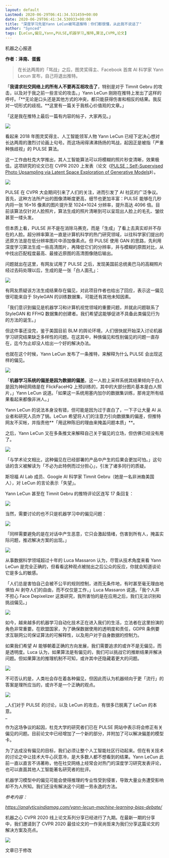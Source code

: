 ```yaml
---
layout: default
Lastmod: 2020-06-29T06:41:34.531459+00:00
date: 2020-06-29T06:41:34.530933+00:00
title: "​深度学习先驱Yann LeCun被骂退推特：你们都很懂，从此我不说话了"
author: "Synced"
tags: [LeCun,偏见,Yann,PULSE,机器学习,推特,算法,CVPR,论文]
---
```


机器之心报道

**作者：泽南、蛋酱**  

> 在长达两周的「骂战」之后，图灵奖得主、Facebook 首席 AI 科学家 Yann Lecun 宣布，自己将退出推特。

  

「**我请求社交网络上的所有人不要再互相攻击了**，特别是对于 Timnit Gebru 的攻击，以及对于我之前一些言论的攻击。」Yann LeCun 刚刚在推特上发出了这样的呼吁。「**无论是口头还是其他方式的冲突，都只能获得伤害和相反的结果。我反对一切形式的歧视。**这里有一篇关于我核心价值观的文章。」

  

「这是我在推特上最后一篇有内容的帖子，大家再见。」

  

![](https://images.weserv.nl/?url=https%3A//mmbiz.qpic.cn/mmbiz_png/KmXPKA19gWicEu90Ixztf6R1MiaWHN0P2AL7pro1yzLiboadMUEGh6tL5DvOAWfkxey0jcs4XozgYx5vA5mOS3hVw/640%3Fwx_fmt%3Dpng)

  

看起来 2018 年图灵奖得主、人工智能领军人物 Yann LeCun 已经下定决心想对长达两周的激烈讨论画上句号。而这场闹得沸沸扬扬的骂战，起因正是被指「严重种族歧视」的 PULSE 算法。

  

这一工作由杜克大学推出，其人工智能算法可以将模糊的照片秒变清晰，效果极佳。这项研究的论文已在 CVPR 2020 上发表（论文《[PULSE：Self-Supervised Photo Upsampling via Latent Space Exploration of Generative Models](http://mp.weixin.qq.com/s?__biz=MzA3MzI4MjgzMw==&mid=2650790518&idx=1&sn=9c945d61631f7e42d85c64de03a59f93&chksm=871a1e08b06d971e7fc961d01893e152ae7f8f7f5da99d12f25d5ca049d632fc45f77ea8eb8d&scene=21#wechat_redirect)》）。

  

![](https://images.weserv.nl/?url=https%3A//mmbiz.qpic.cn/mmbiz_png/KmXPKA19gWicEu90Ixztf6R1MiaWHN0P2ADASoRLEq0icWoLSgFy6HjibDgia8QJCX4QL0gpkJfMUa4bwbclib3wWCYw/640%3Fwx_fmt%3Dpng)

  

PULSE 在 CVPR 大会期间引来了人们的关注，进而引发了 AI 社区的广泛争议。首先，这种方法所产出的图像清晰度更高，细节也更加丰富：PULSE 能够在几秒内将一张 16×16 像素的图片提升至 1024×1024 分辨率，提升高达 4096 倍。目前该算法仅针对人脸照片，算法生成的照片清晰到可以呈现出人脸上的毛孔、皱纹甚至一缕头发。

  

但本质上看，PULSE 并不是在消除马赛克，而是「生成」了看上去真实却并不存在的人脸。超分辨率算法一直是计算机科学的热门研究领域，以往科学家们提出的还原方法是在低分辨率图片中添加像素点。但 PULSE 使用 GAN 的思路，先利用深度学习算法生成一些高清图片，再降低它们的分辨率，并与模糊的原图对比，从中找出匹配程度最高、最接近原图的高清图像随后输出。

  

问题就出在这里，有网友试用了 PULSE 之后，发现美国前总统奥巴马的高糊照片经过去码处理以后，生成的是一张「白人面孔」：

  

![](https://images.weserv.nl/?url=https%3A//mmbiz.qpic.cn/mmbiz_png/KmXPKA19gWicEu90Ixztf6R1MiaWHN0P2AyBiaotqicWRTfkicNBWoN4xic2aiczfIBdrLMxp6PFdj32fjCTjiagVAttUg/640%3Fwx_fmt%3Dpng)

  

有网友质疑该方法生成结果存在偏见，对此项目作者也给出了回应，表示这一偏见很可能来自于 StyleGAN 的训练数据集，可能还有其他未知因素。

  

「我们意识到偏见是机器学习和计算机视觉领域的重要问题，并就此问题联系了 StyleGAN 和 FFHQ 数据集的创建者。我们希望这能够促进不具备此类偏见行为的方法的诞生。」

  

但这件事还没完，鉴于美国目前 BLM 的舆论环境，人们很快就开始深入讨论机器学习研究结果缺乏多样性的问题。在这其中，种族偏见和性别偏见的问题一直存在，迄今为止却没人给出一个好的解决办法。 

  

也就在这个时候，Yann LeCun 发布了一条推特，来解释为什么 PULSE 会出现这样的偏见。

  

![](https://images.weserv.nl/?url=https%3A//mmbiz.qpic.cn/mmbiz_png/KmXPKA19gWicEu90Ixztf6R1MiaWHN0P2A0OEURlP06zYtJFJ7FgmNhEJqmagVXz1604uRAgXaLrDD5jxyKS1LQQ/640%3Fwx_fmt%3Dpng)

  

「**机器学习系统的偏差是因为数据的偏差**。这一人脸上采样系统其结果倾向于白人是因为神经网络是在 FlickFaceHQ 上预训练的，其中的大部分图片基本是白人照片，」Yann LeCun 说道。「如果这一系统用塞内加尔的数据集训练，那肯定所有结果看起来都像非洲人。」  

  

Yann LeCun 的说法本身没有错，但可能是因为过于直白了，一下子让大量 AI 从业者和研究人员炸了锅。LeCun 希望将人们的注意力引向数据集的偏差，但推特网友不买帐，并指责他**「用这种陈旧的理由来掩盖问题本质」**。

  

之后，Yann LeCun 又在多条推文来解释自己关于偏见的立场，但仿佛已经没有用了。

  

![](https://images.weserv.nl/?url=https%3A//mmbiz.qpic.cn/mmbiz_png/KmXPKA19gWicEu90Ixztf6R1MiaWHN0P2AKl56oiapw0hctKFHBHCnwz3H9RveGr2m6DCSTjzofHiae2E043PTlptA/640%3Fwx_fmt%3Dpng)

  

「与学术论文相比，这种偏见在已经部署的产品中产生的后果会更加可怕。」这句话的含义被解读为「不必为此特例而过分担心」，引发了诸多同行的质疑。  

  

斯坦福 AI Lab 成员、Google AI 科学家 Timnit Gebru（她是一名非洲裔美国人），对 LeCun 的言论表示「失望」。

  

Yann LeCun 甚至在 Timnit Gebru 的推特评论区连写 17 条回复：

  

![](https://images.weserv.nl/?url=https%3A//mmbiz.qpic.cn/mmbiz_png/KmXPKA19gWicEu90Ixztf6R1MiaWHN0P2AWEXASoXiacibXqxiafVFGYptkzIwxpUZ8HPY2Qof0c7pAzw1ozkQwx1Xg/640%3Fwx_fmt%3Dpng)

  

当然，需要讨论的也不只是机器学习中的偏见问题：

  

![](https://images.weserv.nl/?url=https%3A//mmbiz.qpic.cn/mmbiz_png/KmXPKA19gWicEu90Ixztf6R1MiaWHN0P2AianNfzghHCnEITwDicicR6E1PJzJ44Nwia41f0oapqZZib2IdTZP2huniarw/640%3Fwx_fmt%3Dpng)

  

「同样需要避免的是在对话中产生恶意，它只会激起情绪，伤害到所有人，掩盖实际问题，推迟解决方案的出现。」

  

![](https://images.weserv.nl/?url=https%3A//mmbiz.qpic.cn/mmbiz_png/KmXPKA19gWicEu90Ixztf6R1MiaWHN0P2ABibdib8Z8I8d0HE4vveSbIWMmNRjaLLPN1YWicTAHYFG7gry6wVXbhPjQ/640%3Fwx_fmt%3Dpng)

  

从事数据科学领域超过十年的 Luca Massaron 认为，尽管从技术角度来看 Yann LeCun 是完全正确的，但看看这种观点被抛出之后公众的反应，你就会知道谈论它是多么的敏感。

  

「人们总是害怕自己会被不公平的规则控制，进而无条件地，有时甚至毫无理由地惧怕 AI 剥夺人们的自由，而不仅仅是工作，」Luca Massaron 说道。「我个人并不担心 Face Depixelizer 这类研究，我所害怕的是在应用之后，我们无法识别和挑战偏见。」

  

![](https://images.weserv.nl/?url=https%3A//mmbiz.qpic.cn/mmbiz_png/KmXPKA19gWicEu90Ixztf6R1MiaWHN0P2AUpoyTlXzlLPagic7KLstHicI802et2FOArc7iaEr5baQuZUvlk8rqWyyA/640%3Fwx_fmt%3Dpng)

  

如今，越来越多的机器学习自动化技术正在进入我们的生活，立法者在这里扮演的角色非常重要。在欧盟国家，为了确保数据使用的透明度和责任，GDPR 条例要求互联网公司保证算法的可解释性，以及用户对于自身数据的控制力。

  

如果我们希望 AI 能够朝着正确的方向发展，我们需要追求的或许不是无偏见，而是透明度。Luca 认为，如果算法是有偏见的，我们可以挑战它的推断结果并解决问题。但如果算法的推理机制不可知，或许其中还隐藏着更大的问题。

  

![](https://images.weserv.nl/?url=https%3A//mmbiz.qpic.cn/mmbiz_png/KmXPKA19gWicEu90Ixztf6R1MiaWHN0P2AX4sR6tGnF8x8PtvRAhVbNtHCxVbgAQck1orhson1ZEqGlTANicbEhxA/640%3Fwx_fmt%3Dpng)

  

不可否认的是，人类社会存在着各种偏见，但因此而认为机器倾向于更「流行」的答案是理所应当的，或许不是一个正确的观点。

  

![](https://images.weserv.nl/?url=https%3A//mmbiz.qpic.cn/mmbiz_png/KmXPKA19gWicEu90Ixztf6R1MiaWHN0P2AtSly2ZFGLm7SiaZ2RaQAOacdiaiaCwTIWp3gFYnZySMLDnzhb10t4Cg5w/640%3Fwx_fmt%3Dpng)

_人们对于 PULSE 的讨论，以及 LeCun 的攻击，有很多已脱离了 LeCun 的本意。  
_

  

作为这场争议的起因，杜克大学的研究者们已在 PULSE 网站中表示将会修正有关偏见的问题。目前论文中已经增加了一个新的部分，并附加了可以解决偏差的模型卡。

  

为了达成没有偏见的目标，我们必须让整个人工智能社区行动起来。但在有关技术的讨论之中让技术大牛心灰意冷，是大多数人都不想看到的结果。Yann LeCun 此前一直以直言不讳著称，他在社交网络上经常会对热门的深度学习研究发表评论，也可以直面其他人工智能著名研究者的批评。

  

机器学习模型中的偏见可能会使得推理的专业性受到侵害，导致大量业务遭受影响却不为人所知。我们还没有解决这个问题一劳永逸的方法。

  

_参考内容：_

_https://analyticsindiamag.com/yann-lecun-machine-learning-bias-debate/_

  

  

机器之心 CVPR 2020 线上论文系列分享已经进行了九期。在最新一期的分享中，我们邀请到了 CVPR 2020 最佳论文的一作吴尚哲来为我们分享这篇论文的解决方案及亮点。

  

![](https://images.weserv.nl/?url=https%3A//mmbiz.qpic.cn/mmbiz_png/KmXPKA19gWicEu90Ixztf6R1MiaWHN0P2Ag1tWrgEJTuT7oCBS0g6ov8u18FI3oicqtYq8Kpksp4C4ibdGDeOsT9vA/640%3Fwx_fmt%3Dpng)

文章已于修改

